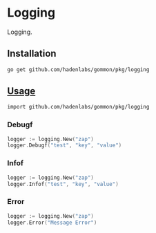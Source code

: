 # Logging

Logging.

## Installation

```sh
go get github.com/hadenlabs/gommon/pkg/logging
```

## [Usage](./logging_test.go)

```sh
import github.com/hadenlabs/gommon/pkg/logging
```

### Debugf

```go
logger := logging.New("zap")
logger.Debugf("test", "key", "value")
```

### Infof

```go
logger := logging.New("zap")
logger.Infof("test", "key", "value")
```

### Error

```go
logger := logging.New("zap")
logger.Error("Message Error")
```
